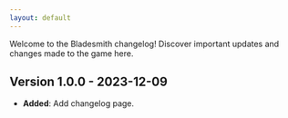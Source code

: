```yaml
---
layout: default
---
```


<link rel="stylesheet" href="style.css">

Welcome to the Bladesmith changelog! Discover important updates and changes made to the game here.

## Version 1.0.0 - 2023-12-09
- **Added**: Add changelog page.

<!-- Add future updates in similar format below -->
